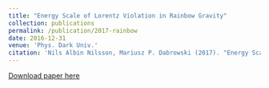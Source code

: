 ```yaml
---
title: "Energy Scale of Lorentz Violation in Rainbow Gravity"
collection: publications
permalink: /publication/2017-rainbow
date: 2016-12-31
venue: 'Phys. Dark Univ.'
citation: 'Nils Albin Nilsson, Mariusz P. Dabrowski (2017). "Energy Scale of Lorentz Violation in Rainbow Gravity" <i>Phys. Dark Univ.</i>. 18 (2017) 115-122.'
---
```


[Download paper here](https://arxiv.org/pdf/1701.00533.pdf)

